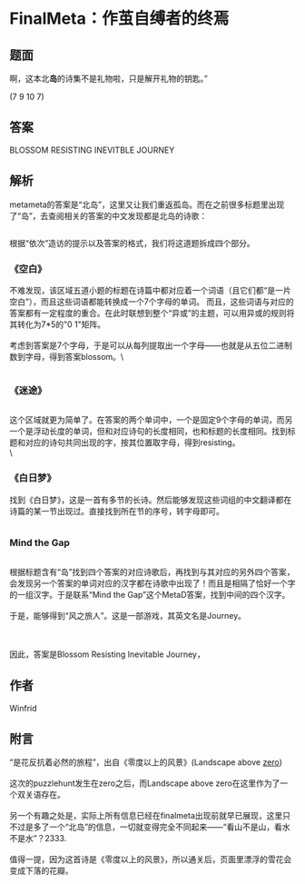 # FinalMeta：作茧自缚者的终焉

## 题面

啊，这本北**岛**的诗集不是礼物啦，只是解开礼物的钥匙。”

(7 9 10 7)

## 答案

BLOSSOM RESISTING INEVITBLE JOURNEY

## 解析

metameta的答案是“北岛”，这里又让我们重返孤岛。而在之前很多标题里出现了“岛”，去查阅相关的答案的中文发现都是北岛的诗歌：

<figure><img src="https://statics.pku1.miaomiaomiao.com.cn/static/files/ec94ae49f6b64f92ad205ba9b8e0b08a.png" alt=""><figcaption></figcaption></figure>

根据“依次”造访的提示以及答案的格式，我们将这道题拆成四个部分。

### 《空白》

不难发现，该区域五道小题的标题在诗篇中都对应着一个词语（且它们都“是一片空白”），而且这些词语都能转换成一个7个字母的单词。 而且，这些词语与对应的答案都有一定程度的重合。在此时联想到整个“异或”的主题，可以用异或的规则将其转化为7\*5的"0 1"矩阵。\
\
考虑到答案是7个字母，于是可以从每列提取出一个字母——也就是从五位二进制数到字母，得到答案blossom。\


<figure><img src="https://statics.pku1.miaomiaomiao.com.cn/static/files/5eb7f40d0f5b4943bc37525cf93512fa.png" alt=""><figcaption></figcaption></figure>

### 《迷途》 

<figure><img src="https://statics.pku1.miaomiaomiao.com.cn/static/files/138a86a5742f4305ae9cc255d79fa2d5.png" alt=""><figcaption></figcaption></figure>

这个区域就更为简单了。在答案的两个单词中，一个是固定9个字母的单词，而另一个是浮动长度的单词，但和对应诗句的长度相同，也和标题的长度相同。找到标题和对应的诗句共同出现的字，按其位置取字母，得到resisting。\
\


### 《白日梦》

找到《白日梦》，这是一首有多节的长诗。然后能够发现这些词组的中文翻译都在诗篇的某一节出现过。直接找到所在节的序号，转字母即可。

<figure><img src="https://statics.pku1.miaomiaomiao.com.cn/static/files/252b28be5f214b579bf2644b5955f460.png" alt=""><figcaption></figcaption></figure>

### Mind the Gap

<figure><img src="https://statics.pku1.miaomiaomiao.com.cn/static/files/670d826432ae428f9b1758abf50f7722.png" alt=""><figcaption></figcaption></figure>

根据标题含有“岛”找到四个答案的对应诗歌后，再找到与其对应的另外四个答案，会发现另一个答案的单词对应的汉字都在诗歌中出现了！而且是相隔了恰好一个字的一组汉字。于是联系“Mind the Gap”这个MetaD答案，找到中间的四个汉字。\
\
于是，能够得到“风之旅人”。这是一部游戏，其英文名是Journey。

\
\
因此，答案是Blossom Resisting Inevitable Journey，

## 作者

Winfrid

## 附言

“是花反抗着必然的旅程”，出自《零度以上的风景》(Landscape above [zero](https://mp.weixin.qq.com/s?\_\_biz=Mzg2NjY2NTE0Mg==\&mid=2247484362\&idx=1\&sn=48b172578a6b3761fbcd84f520cd98fd\&chksm=ce461413f9319d0500b3722b7a4d502d0b0cd976c787e5f643f6ba96349e654e2eec3eed2199\&scene=18\&xtrack=1\&key=759d9f534a881e3590abd109c127c4150ce2f2479b1ada2e089652a8c8e438f4cbb106b6f3d34e1fdb511f004b628a74ace6a603def0b0b7ec5e1cfa8206e9f2e138a0d82d749096c4d730055f7d2f8edc60b595045a3399db080427cc5f73db8a049da8b4bcc5f1246b7b6d7c87703f9064751f51695288eb993998602ec13f\&ascene=1\&uin=Mjc0MjI3NDAzMg%3D%3D\&devicetype=Windows+10+x64\&version=6300002f\&lang=zh\_CN\&exportkey=Aw8vxmcg%2BiIqELTgRMzQYzc%3D\&acctmode=0\&pass\_ticket=5QmA3hXjkfcORRjqAVjCD8wQkBGkEIrS4I%2B25WTM889NZrYlsHUSX8EJ%2B3w3ucrU\&wx\_header=0))\
\
这次的puzzlehunt发生在zero之后，而Landscape above zero在这里作为了一个双关语存在。\
\
另一个有趣之处是，实际上所有信息已经在finalmeta出现前就早已展现，这里只不过是多了一个“北岛”的信息，一切就变得完全不同起来——“看山不是山，看水不是水”？2333.\
\
值得一提，因为这首诗是《零度以上的风景》，所以通关后，页面里漂浮的雪花会变成下落的花瓣。
